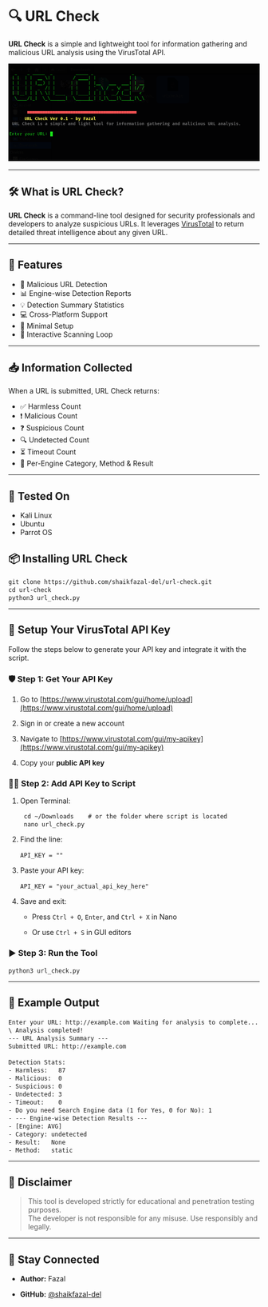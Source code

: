 # 🔍 URL Check

**URL Check** is a simple and lightweight tool for information gathering and malicious URL analysis using the VirusTotal API.

![banner](terminal_run.png)

---

## 🛠️ What is URL Check?

**URL Check** is a command-line tool designed for security professionals and developers to analyze suspicious URLs. It leverages [VirusTotal](https://www.virustotal.com/) to return detailed threat intelligence about any given URL.

---

## 🚀 Features

- 🧠 Malicious URL Detection  
- 📊 Engine-wise Detection Reports  
- 💡 Detection Summary Statistics  
- 💻 Cross-Platform Support  
- 🎯 Minimal Setup  
- 🔁 Interactive Scanning Loop

---

## 📥 Information Collected

When a URL is submitted, URL Check returns:

- ✅ Harmless Count  
- ❗ Malicious Count  
- ❓ Suspicious Count  
- 🔍 Undetected Count  
- ⏳ Timeout Count  
- 🧰 Per-Engine Category, Method & Result

---

## 🧪 Tested On

- Kali Linux  
- Ubuntu  
- Parrot OS  

## 📦 Installing URL Check

```
git clone https://github.com/shaikfazal-del/url-check.git 
cd url-check 
python3 url_check.py
```
---

## 🔐 Setup Your VirusTotal API Key

Follow the steps below to generate your API key and integrate it with the script.

### 🛡️ Step 1: Get Your API Key

1. Go to [https://www.virustotal.com/gui/home/upload](https://www.virustotal.com/gui/home/upload)
    
2. Sign in or create a new account
    
3. Navigate to [https://www.virustotal.com/gui/my-apikey](https://www.virustotal.com/gui/my-apikey)
    
4. Copy your **public API key**
    

### 🧑‍💻 Step 2: Add API Key to Script

1. Open Terminal:
    
    ```
     cd ~/Downloads    # or the folder where script is located
     nano url_check.py
    ```
2. Find the line:
    
    `API_KEY = ""`
    
3. Paste your API key:
    
    `API_KEY = "your_actual_api_key_here"`
    
4. Save and exit:
    
    - Press `Ctrl + O`, `Enter`, and `Ctrl + X` in Nano
        
    - Or use `Ctrl + S` in GUI editors
        

### ▶️ Step 3: Run the Tool


```
python3 url_check.py
```

---

## 🧪 Example Output

```
Enter your URL: http://example.com Waiting for analysis to complete... \ Analysis completed! 
--- URL Analysis Summary --- 
Submitted URL: http://example.com 

Detection Stats: 
- Harmless:   87  
- Malicious:  0  
- Suspicious: 0 
- Undetected: 3  
- Timeout:    0 
- Do you need Search Engine data (1 for Yes, 0 for No): 1
- --- Engine-wise Detection Results ---
- [Engine: AVG]   
- Category: undetected   
- Result:   None  
- Method:   static
```

---

## 📄 Disclaimer

> This tool is developed strictly for educational and penetration testing purposes.  
> The developer is not responsible for any misuse. Use responsibly and legally.

---

## 📣 Stay Connected

- **Author:** Fazal
    
- **GitHub:** [@shaikfazal-del](https://github.com/shaikfazal-del)
